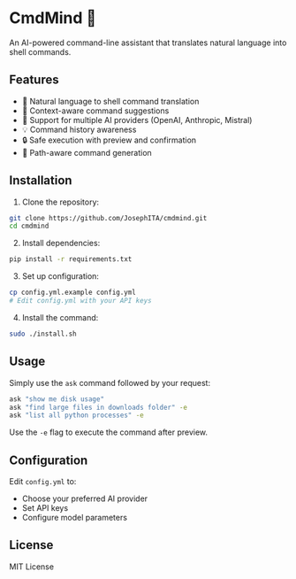 # CmdMind 🧠

An AI-powered command-line assistant that translates natural language into shell commands.

## Features

- 🤖 Natural language to shell command translation
- 🔄 Context-aware command suggestions
- 🌟 Support for multiple AI providers (OpenAI, Anthropic, Mistral)
- 💡 Command history awareness
- 🔒 Safe execution with preview and confirmation
- 📁 Path-aware command generation

## Installation

1. Clone the repository:
```bash
git clone https://github.com/JosephITA/cmdmind.git
cd cmdmind
```

2. Install dependencies:
```bash
pip install -r requirements.txt
```

3. Set up configuration:
```bash
cp config.yml.example config.yml
# Edit config.yml with your API keys
```

4. Install the command:
```bash
sudo ./install.sh
```

## Usage

Simply use the `ask` command followed by your request:

```bash
ask "show me disk usage"
ask "find large files in downloads folder" -e
ask "list all python processes" -e
```

Use the `-e` flag to execute the command after preview.

## Configuration

Edit `config.yml` to:
- Choose your preferred AI provider
- Set API keys
- Configure model parameters

## License

MIT License
